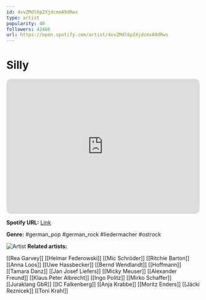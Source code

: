 ```yaml
---
id: 4vvZMdl6p2XjdcmxA9dRws
type: artist
popularity: 40
followers: 42466
url: https://open.spotify.com/artist/4vvZMdl6p2XjdcmxA9dRws
---
```

# Silly

<iframe style="border-radius:12px" src="https://open.spotify.com/embed/artist/4vvZMdl6p2XjdcmxA9dRws" width="100%" height="352" frameBorder="0" allowfullscreen="" allow="autoplay; clipboard-write; encrypted-media; fullscreen; picture-in-picture" loading="lazy"></iframe>

**Spotify URL:** [Link](https://open.spotify.com/artist/4vvZMdl6p2XjdcmxA9dRws)

**Genre:**  #german_pop #german_rock #liedermacher #ostrock

![Artist](https://i.scdn.co/image/ab6761610000e5eb600745f5cc56f52a5f6eeb3d)
**Related artists:**

[[Rea Garvey]]
[[Helmar Federowski]]
[[Mic Schröder]]
[[Ritchie Barton]]
[[Anna Loos]]
[[Uwe Hassbecker]]
[[Bernd Wendlandt]]
[[Hoffmann]]
[[Tamara Danz]]
[[Jan Josef Liefers]]
[[Micky Meuser]]
[[Alexander Freund]]
[[Klaus Peter Albrecht]]
[[Ingo Politz]]
[[Mirko Schaffer]]
[[Juraklang GbR]]
[[IC Falkenberg]]
[[Anja Krabbe]]
[[Moritz Enders]]
[[Jäcki Reznicek]]
[[Toni Krahl]]

